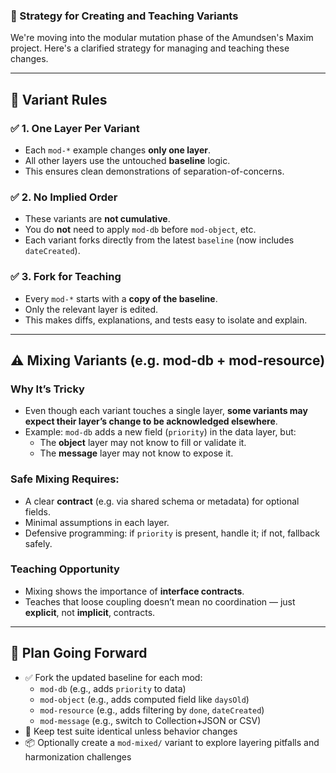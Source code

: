 ### 🔧 Strategy for Creating and Teaching Variants

We're moving into the modular mutation phase of the Amundsen's Maxim project. Here's a clarified strategy for managing and teaching these changes.

---

## 🧩 Variant Rules

### ✅ 1. One Layer Per Variant
- Each `mod-*` example changes **only one layer**.
- All other layers use the untouched **baseline** logic.
- This ensures clean demonstrations of separation-of-concerns.

### ✅ 2. No Implied Order
- These variants are **not cumulative**.
- You do **not** need to apply `mod-db` before `mod-object`, etc.
- Each variant forks directly from the latest `baseline` (now includes `dateCreated`).

### ✅ 3. Fork for Teaching
- Every `mod-*` starts with a **copy of the baseline**.
- Only the relevant layer is edited.
- This makes diffs, explanations, and tests easy to isolate and explain.

---

## ⚠️ Mixing Variants (e.g. mod-db + mod-resource)

### Why It’s Tricky
- Even though each variant touches a single layer, **some variants may expect their layer’s change to be acknowledged elsewhere**.
- Example: `mod-db` adds a new field (`priority`) in the data layer, but:
  - The **object** layer may not know to fill or validate it.
  - The **message** layer may not know to expose it.

### Safe Mixing Requires:
- A clear **contract** (e.g. via shared schema or metadata) for optional fields.
- Minimal assumptions in each layer.
- Defensive programming: if `priority` is present, handle it; if not, fallback safely.

### Teaching Opportunity
- Mixing shows the importance of **interface contracts**.
- Teaches that loose coupling doesn’t mean no coordination — just **explicit**, not **implicit**, contracts.

---

## 🚀 Plan Going Forward
- ✅ Fork the updated baseline for each mod:
  - `mod-db` (e.g., adds `priority` to data)
  - `mod-object` (e.g., adds computed field like `daysOld`)
  - `mod-resource` (e.g., adds filtering by `done`, `dateCreated`)
  - `mod-message` (e.g., switch to Collection+JSON or CSV)
- 🧪 Keep test suite identical unless behavior changes
- 📦 Optionally create a `mod-mixed/` variant to explore layering pitfalls and harmonization challenges

